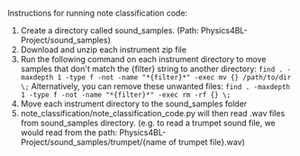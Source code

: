 Instructions for running note classification code:

1. Create a directory called sound_samples. (Path: Physics4BL-Project/sound_samples)
2. Download and unzip each instrument zip file
3. Run the following command on each instrument directory to move samples that don't match the {filter} string to another directory:
`find . -maxdepth 1 -type f -not -name "*{filter}*" -exec mv {} /path/to/dir \;`
Alternatively, you can remove these unwanted files:
`find . -maxdepth 1 -type f -not -name "*{filter}*" -exec rm -rf {} \;`
4. Move each instrument directory to the sound_samples folder
5. note_classification/note_classification_code.py will then read .wav files from sound_samples directory. (e.g. to read a trumpet sound file, we would read from the path: Physics4BL-Project/sound_samples/trumpet/{name of trumpet file}.wav)
